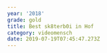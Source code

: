 ```yaml
---
year: '2018'
grade: gold
title: Best sk8terb0i in Hof
category: videomensch
date: 2019-07-19T07:45:47.273Z
---
```


